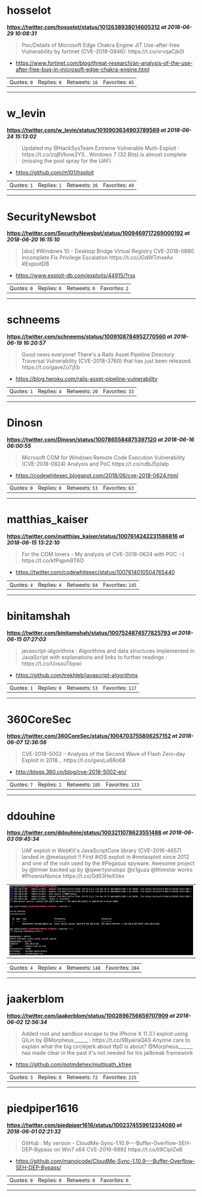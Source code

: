 # hosselot
**https://twitter.com/hosselot/status/1012638938014605312 _at 2018-06-29 10:08:31_**
<blockquote>
Poc/Details of Microsoft Edge Chakra Engine JIT Use-after-free Vulnerability by fortinet (CVE-2018-0946):
https://t.co/orvqaCjk0l
</blockquote>

* https://www.fortinet.com/blog/threat-research/an-analysis-of-the-use-after-free-bug-in-microsoft-edge-chakra-engine.html

<table><tr>
<td>Quotes: <code>0</code></td>
<td>Replies: <code>0</code></td>
<td>Retweets: <code>16</code></td>
<td>Favorites: <code>45</code></td>
</tr></table>

---

# w_levin
**https://twitter.com/w_levin/status/1010903634903789569 _at 2018-06-24 15:13:02_**
<blockquote>
Updated my @HackSysTeam Extreme Vulnerable Multi-Exploit : https://t.co/zqBVbow2YS .
Windows 7 (32 Bits) is almost complete (missing the pool spray for the UAF).
</blockquote>

* https://github.com/m101/hsploit

<table><tr>
<td>Quotes: <code>1</code></td>
<td>Replies: <code>1</code></td>
<td>Retweets: <code>36</code></td>
<td>Favorites: <code>49</code></td>
</tr></table>

---

# SecurityNewsbot
**https://twitter.com/SecurityNewsbot/status/1009469717269000192 _at 2018-06-20 16:15:10_**
<blockquote>
[dos] #Windows 10 - Desktop Bridge Virtual Registry CVE-2018-0880 Incomplete Fix Privilege Escalation https://t.co/JGdWTmxeAx #ExploitDB
</blockquote>

* https://www.exploit-db.com/exploits/44915/?rss

<table><tr>
<td>Quotes: <code>0</code></td>
<td>Replies: <code>0</code></td>
<td>Retweets: <code>0</code></td>
<td>Favorites: <code>2</code></td>
</tr></table>

---

# schneems
**https://twitter.com/schneems/status/1009108784952770560 _at 2018-06-19 16:20:57_**
<blockquote>
Good news everyone! There's a Rails Asset Pipeline Directory Traversal Vulnerability (CVE-2018-3760) that has just been released.
 https://t.co/gaveZoTjEb
</blockquote>

* https://blog.heroku.com/rails-asset-pipeline-vulnerability

<table><tr>
<td>Quotes: <code>1</code></td>
<td>Replies: <code>4</code></td>
<td>Retweets: <code>20</code></td>
<td>Favorites: <code>33</code></td>
</tr></table>

---

# Dinosn
**https://twitter.com/Dinosn/status/1007865584875397120 _at 2018-06-16 06:00:55_**
<blockquote>
Microsoft COM for Windows Remote Code Execution Vulnerability (CVE-2018-0824) Analysis and PoC
https://t.co/ndbJ5pIalp
</blockquote>

* https://codewhitesec.blogspot.com/2018/06/cve-2018-0624.html

<table><tr>
<td>Quotes: <code>0</code></td>
<td>Replies: <code>0</code></td>
<td>Retweets: <code>53</code></td>
<td>Favorites: <code>63</code></td>
</tr></table>

---

# matthias_kaiser
**https://twitter.com/matthias_kaiser/status/1007614242231586816 _at 2018-06-15 13:22:10_**
<blockquote>
For the COM lovers -  My analysis of CVE-2018-0624 with POC :-) https://t.co/kfPqpm9T6O
</blockquote>

* https://twitter.com/codewhitesec/status/1007614010504765440

<table><tr>
<td>Quotes: <code>4</code></td>
<td>Replies: <code>4</code></td>
<td>Retweets: <code>84</code></td>
<td>Favorites: <code>145</code></td>
</tr></table>

---

# binitamshah
**https://twitter.com/binitamshah/status/1007524874577825793 _at 2018-06-15 07:27:03_**
<blockquote>
javascript-algorithms : Algorithms and data structures implemented in JavaScript with explanations and links to further readings : https://t.co/UxsxuTbpwi
</blockquote>

* https://github.com/trekhleb/javascript-algorithms

<table><tr>
<td>Quotes: <code>1</code></td>
<td>Replies: <code>0</code></td>
<td>Retweets: <code>53</code></td>
<td>Favorites: <code>117</code></td>
</tr></table>

---

# 360CoreSec
**https://twitter.com/360CoreSec/status/1004703755806257152 _at 2018-06-07 12:36:56_**
<blockquote>
CVE-2018-5002 – Analysis of the Second Wave of Flash Zero-day Exploit in 2018... https://t.co/gwuLu68o68
</blockquote>

* http://blogs.360.cn/blog/cve-2018-5002-en/

<table><tr>
<td>Quotes: <code>7</code></td>
<td>Replies: <code>2</code></td>
<td>Retweets: <code>105</code></td>
<td>Favorites: <code>133</code></td>
</tr></table>

---

# ddouhine
**https://twitter.com/ddouhine/status/1003211078623551488 _at 2018-06-03 09:45:34_**
<blockquote>
UAF exploit in WebKit's JavaScriptCore library (CVE-2016-4657) landed in @metasploit !! First #iOS exploit in #metasploit since 2012 and one of the vuln used by the #Pegasus spyware. Awesome project by @timwr backed up by @qwertyoruiopz @s1guza @thimstar works #PhoenixNonce https://t.co/0d63HeXVex
</blockquote>


<table><tr>
<td><img src="pictures/http+++pbs.twimg.com+media+DewfCNeWkAENjwr.jpg" alt="http://pbs.twimg.com/media/DewfCNeWkAENjwr.jpg"></td>
</table></tr>
<table><tr>
<td>Quotes: <code>4</code></td>
<td>Replies: <code>4</code></td>
<td>Retweets: <code>148</code></td>
<td>Favorites: <code>284</code></td>
</tr></table>

---

# jaakerblom
**https://twitter.com/jaakerblom/status/1002896756659707909 _at 2018-06-02 12:56:34_**
<blockquote>
Added root and sandbox escape to the iPhone X 11.3.1 exploit using QiLin by @Morpheus______ : https://t.co/9ByairaQAS Anyone care to explain what the big circlejerk about tfp0 is about? @Morpheus______  has made clear in the past it's not needed for his jailbreak framework
</blockquote>

* https://github.com/potmdehex/multipath_kfree

<table><tr>
<td>Quotes: <code>3</code></td>
<td>Replies: <code>8</code></td>
<td>Retweets: <code>72</code></td>
<td>Favorites: <code>225</code></td>
</tr></table>

---

# piedpiper1616
**https://twitter.com/piedpiper1616/status/1002374559612334080 _at 2018-06-01 02:21:32_**
<blockquote>
GitHub : My version - CloudMe-Sync-1.10.9---Buffer-Overflow-SEH-DEP-Bypass on Win7 x64 CVE-2018-6892 https://t.co/ll8CipIZeB
</blockquote>

* https://github.com/manojcode/CloudMe-Sync-1.10.9---Buffer-Overflow-SEH-DEP-Bypass/

<table><tr>
<td>Quotes: <code>0</code></td>
<td>Replies: <code>0</code></td>
<td>Retweets: <code>0</code></td>
<td>Favorites: <code>0</code></td>
</tr></table>

---

